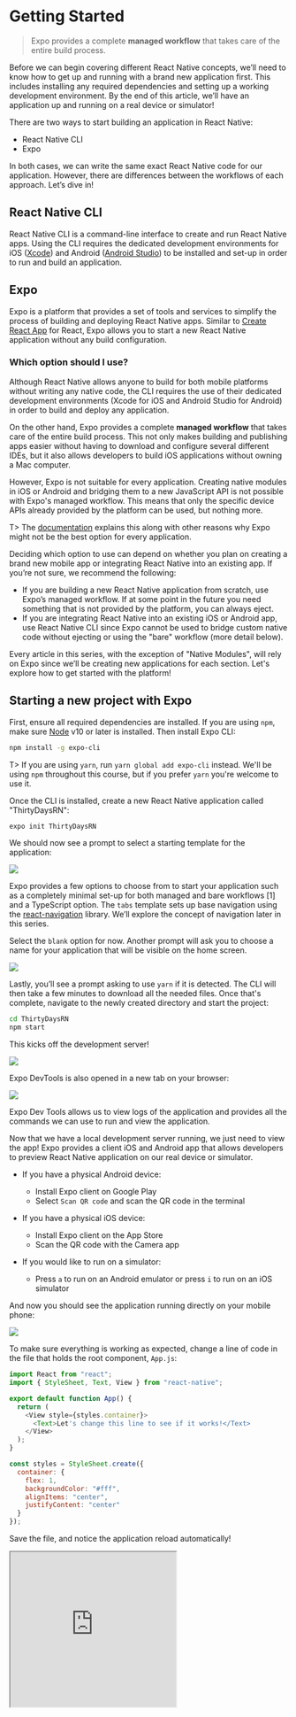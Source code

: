 # Getting Started

> Expo provides a complete **managed workflow** that takes care of the entire build process.

Before we can begin covering different React Native concepts, we’ll need to know how to get up and running with a brand new application first. This includes installing any required dependencies and setting up a working development environment. By the end of this article, we’ll have an application up and running on a real device or simulator!

There are two ways to start building an application in React Native:

- React Native CLI
- Expo

In both cases, we can write the same exact React Native code for our application. However, there are differences between the workflows of each approach. Let’s dive in!

## React Native CLI

React Native CLI is a command-line interface to create and run React Native apps. Using the CLI requires the dedicated development environments for iOS ([Xcode](https://developer.apple.com/xcode/)) and Android ([Android Studio](https://developer.android.com/studio)) to be installed and set-up in order to run and build an application.

## Expo

Expo is a platform that provides a set of tools and services to simplify the process of building and deploying React Native apps. Similar to [Create React App](https://create-react-app.dev/) for React, Expo allows you to start a new React Native application without any build configuration.

### Which option should I use?

Although React Native allows anyone to build for both mobile platforms without writing any native code, the CLI requires the use of their dedicated development environments (Xcode for iOS and Android Studio for Android) in order to build and deploy any application.

On the other hand, Expo provides a complete **managed workflow** that takes care of the entire build process. This not only makes building and publishing apps easier without having to download and configure several different IDEs, but it also allows developers to build iOS applications without owning a Mac computer.

However, Expo is not suitable for every application. Creating native modules in iOS or Android and bridging them to a new JavaScript API is not possible with Expo's managed workflow. This means that only the specific device APIs already provided by the platform can be used, but nothing more.

T> The [documentation](https://docs.expo.io/versions/v34.0.0/introduction/why-not-expo/0) explains this along with other reasons why Expo might not be the best option for every application.

Deciding which option to use can depend on whether you plan on creating a brand new mobile app or integrating React Native into an existing app. If you’re not sure, we recommend the following:

- If you are building a new React Native application from scratch, use Expo’s managed workflow. If at some point in the future you need something that is not provided by the platform, you can always eject.
- If you are integrating React Native into an existing iOS or Android app, use React Native CLI since Expo cannot be used to bridge custom native code without ejecting or using the "bare" workflow (more detail below).

Every article in this series, with the exception of "Native Modules", will rely on Expo since we’ll be creating new applications for each section. Let's explore how to get started with the platform!

## Starting a new project with Expo

First, ensure all required dependencies are installed. If you are using `npm`, make sure [Node](https://nodejs.org/en/) v10 or later is installed. Then install Expo CLI:

```bash
npm install -g expo-cli
```

T> If you are using `yarn`, run `yarn global add expo-cli` instead. We'll be using `npm` throughout this course, but if you prefer `yarn` you're welcome to use it.

Once the CLI is installed, create a new React Native application called "ThirtyDaysRN":

```bash
expo init ThirtyDaysRN
```

We should now see a prompt to select a starting template for the application:

![](public/images/expo-template-selection.png)

Expo provides a few options to choose from to start your application such as a completely minimal set-up for both managed and bare workflows [1] and a TypeScript option. The `tabs` template sets up base navigation using the [react-navigation](https://reactnavigation.org/) library. We’ll explore the concept of navigation later in this series.

Select the `blank` option for now. Another prompt will ask you to choose a name for your application that will be visible on the home screen.

![](public/images/expo-options.png)

Lastly, you’ll see a prompt asking to use `yarn` if it is detected. The CLI will then take a few minutes to download all the needed files. Once that's complete, navigate to the newly created directory and start the project:

```bash
cd ThirtyDaysRN
npm start
```

This kicks off the development server!

![](public/images/expo-dev-server.png)

Expo DevTools is also opened in a new tab on your browser:

![](public/images/expo-devtools.png)

Expo Dev Tools allows us to view logs of the application and provides all the commands we can use to run and view the application.

Now that we have a local development server running, we just need to view the app! Expo provides a client iOS and Android app that allows developers to preview React Native application on our real device or simulator.

- If you have a physical Android device:

  - Install Expo client on Google Play
  - Select `Scan QR code` and scan the QR code in the terminal

- If you have a physical iOS device:

  - Install Expo client on the App Store
  - Scan the QR code with the Camera app

- If you would like to run on a simulator:
  - Press `a` to run on an Android emulator or press `i` to run on an iOS simulator

And now you should see the application running directly on your mobile phone:

![](public/images/expo-hello-world.png)

To make sure everything is working as expected, change a line of code in the file that holds the root component, `App.js`:

```js
import React from "react";
import { StyleSheet, Text, View } from "react-native";

export default function App() {
  return (
    <View style={styles.container}>
      <Text>Let's change this line to see if it works!</Text>
    </View>
  );
}

const styles = StyleSheet.create({
  container: {
    flex: 1,
    backgroundColor: "#fff",
    alignItems: "center",
    justifyContent: "center"
  }
});
```

Save the file, and notice the application reload automatically!

<iframe src="https://snack.expo.io/embedded/@houssein/first-change?preview=true&platform=web" style="height: 20em" />

Now that we’ve covered how to get started with React Native, tomorrow we’ll write our very first component!

#### Footnotes

[1]: It is always possible to eject from an Expo managed workflow application to a bare workflow or select it from the very beginning. This transitions your app to use the React Native CLI. Expo APIs will then need to be imported like any other third-party library.
